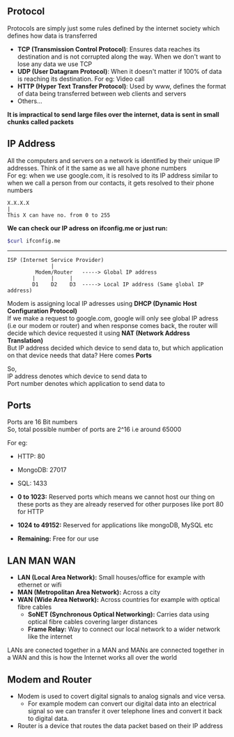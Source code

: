 ## Protocol
Protocols are simply just some rules defined by the internet society which defines how data is transferred

- **TCP (Transmission Control Protocol)**:  Ensures data reaches its destination and is not corrupted along the way. When we don't want to lose any data we use TCP
- **UDP (User Datagram Protocol)**:         When it doesn't matter if 100% of data is reaching its destination. For eg: Video call
- **HTTP (Hyper Text Transfer Protocol)**:  Used by www, defines the format of data being transferred between web clients and servers
- Others...

**It is impractical to send large files over the internet, data is sent in small chunks called packets** 

## IP Address
All the computers and servers on a network is identified by their unique IP addresses. 
Think of it the same as we all have phone numbers
<br>
For eg: when we use google.com, it is resolved to its IP address 
similar to when we call a person from our contacts, it gets resolved to their phone numbers

```
X.X.X.X
|
This X can have no. from 0 to 255
```

**We can check our IP adress on ifconfig.me or just run:**
``` BASH
$curl ifconfig.me
```
---
```
ISP (Internet Service Provider)
              |
         Modem/Router   -----> Global IP address
        |     |     |
        D1    D2    D3  -----> Local IP address (Same global IP address)
```
Modem is assigning local IP adresses using **DHCP (Dynamic Host Configuration Protocol)**
<br>
If we make a request to google.com, google will only see global IP adress (i.e our modem or router) 
and when response comes back, the router will decide which device requested it using **NAT (Network Address Translation)**
<br>
But IP address decided which device to send data to, but which application on that device needs that data? Here comes **Ports**

So,
<br>
IP address denotes which device to send data to
<br>
Port number denotes which application to send data to

## Ports
Ports are 16 Bit numbers
<br>
So, total possible number of ports are 2^16 i.e around 65000

For eg:
- HTTP: 80
- MongoDB: 27017
- SQL: 1433

- **0 to 1023:** Reserved ports which means we cannot host our thing on these ports as they are already reserved for other purposes like port 80 for HTTP
- **1024 to 49152:** Reserved for applications like mongoDB, MySQL etc
- **Remaining:** Free for our use

## LAN MAN WAN
- **LAN (Local Area Network):** Small houses/office for example with ethernet or wifi
- **MAN (Metropolitan Area Network):** Across a city
- **WAN (Wide Area Network):** Across countries for example with optical fibre cables
  - **SoNET (Synchronous Optical Networking):** Carries data using optical fibre cables covering larger distances
  - **Frame Relay:** Way to connect our local network to a wider network like the internet

LANs are conected together in a MAN and MANs are connected together in a WAN and this is how
the Internet works all over the world

## Modem and Router
- Modem is used to covert digital signals to analog signals and vice versa.
  - For example modem can convert our digital data into an electrical signal so we can transfer it over telephone lines and convert it back to digital data.
- Router is a device that routes the data packet based on their IP address
